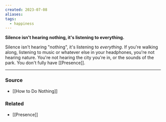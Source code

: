 ```yaml
---
created: 2023-07-08
aliases: 
tags:
  - happiness
---
```

**Silence isn't hearing nothing, it's listening to everything.**

Silence isn't hearing "nothing", it's listening to *everything*. If you're walking along, listening to music or whatever else in your headphones, you're not hearing nature. You're not hearing the city you're in, or the sounds of the park. You don't fully have [[Presence]].

---

### Source
- [[How to Do Nothing]]

### Related
- [[Presence]]